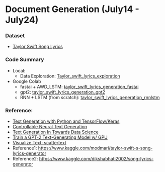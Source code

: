 # Document Generation (July14 - July24)

### Dataset
* [Taylor Swift Song Lyrics](https://www.kaggle.com/PromptCloudHQ/taylor-swift-song-lyrics-from-all-the-albums)

### Code Summary
- Local:
  - Data Exploration: [Taylor_swift_lyrics_exploration](http://localhost:8888/notebooks/Desktop/PersonalLearning/GitHub/NLP/text_generation/Taylor_swift_lyrics_exploration.ipynb) 
- Google Colab
  - fastai + AWD_LSTM: [taylor_swift_lyrics_generation_fastai](http://localhost:8888/notebooks/Desktop/PersonalLearning/GitHub/NLP/text_generation/taylor_swift_lyrics_generation_fastai.ipynb)
  - gpt2: [taylor_swift_lyrics_generation_gpt2](http://localhost:8888/notebooks/Desktop/PersonalLearning/GitHub/NLP/text_generation/taylor_swift_lyrics_generation_gpt2.ipynb)
  - RNN + LSTM (from scratch): [taylor_swift_lyrics_generation_rnnlstm](http://localhost:8888/notebooks/Desktop/PersonalLearning/GitHub/NLP/text_generation/taylor_swift_lyrics_generation_rnnlstm.ipynb)


### Reference:
* [Text Generation with Python and TensorFlow/Keras](https://stackabuse.com/text-generation-with-python-and-tensorflow-keras)
* [Controllable Neural Text Generation](https://lilianweng.github.io/lil-log/2021/01/02/controllable-neural-text-generation.html)
* [Text Generation In Towards Data Science](https://towardsdatascience.com/tagged/text-generation)
* [Train a GPT-2 Text-Generating Model w/ GPU](https://colab.research.google.com/drive/1VLG8e7YSEwypxU-noRNhsv5dW4NfTGce)
* [Visualize Text: scattertext](https://github.com/JasonKessler/scattertext)
* Reference1: https://www.kaggle.com/modmari/taylor-swift-s-song-lyrics-generator 
* Reference2: https://www.kaggle.com/dikshabhati2002/song-lyrics-generator
